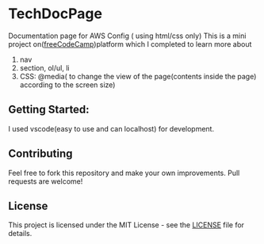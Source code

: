 # TechDocPage
Documentation page for AWS Config ( using html/css only) 
This is a mini project on([freeCodeCamp](https://www.freecodecamp.org/learn))platform which I completed to learn more about 
   1. nav
   2. section, ol/ul, li
   3. CSS:
         @media( to change the view of the page(contents inside the page) according to the screen size)

## Getting Started:
I used vscode(easy to use and can localhost) for development. 
## Contributing
Feel free to fork this repository and make your own improvements. Pull requests are welcome!
## License
This project is licensed under the MIT License - see the [LICENSE](LICENSE) file for details.
